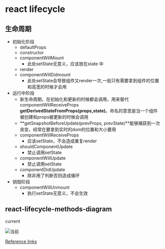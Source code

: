# react lifecycle


## 生命周期
- 初始化阶段
  - defaultProps
  - constructor
  - componentWillMount
    - 此处setState无意义，应该放在state 中
  - render
  - componentWillDidmount
    - 此处setState会导致组件又render一次,一般只有需要拿到组件的位置和高宽的时候才会用
- 运行中阶段
  - 新生命周期，在初始化和更新的时候都会调用，用来替代componentWillReceiveProps
   **getDerivedStateFromProps(props,state)**。命名的意思是当一个组件被创建和props被更新的时候会调用
  - **getSnapshotBeforeUpdate(prevProps, prevState)**能够捕获到一次突变，经常在要拿到实时的dom的位置和大小要用
  - componentWillReceiveProps
    - 应该setState，不会造成重复render
  - shouldComponentUpdate
    - 禁止调用setState
  - componentWillUpdate
    - 禁止调用setState
  - componentDidUpdate
    - 除非用了判断否则造成循环
- 销毁阶段
  - componentWillUnmount
    - 执行setState无意义，不会生效
## react-lifecycle-methods-diagram

current 

![当前](http://a1.qpic.cn/psb?/V13Sdu2D3uI4IT/yMPa95WX3kRZxW3M38mOHdwzPx4NeQXAOcoVz7BsInc!/m/dEgBAAAAAAAAnull&bo=wAY4BAAAAAADB9g!&rf=photolist&t=5)


[Reference links](http://projects.wojtekmaj.pl/react-lifecycle-methods-diagram/)